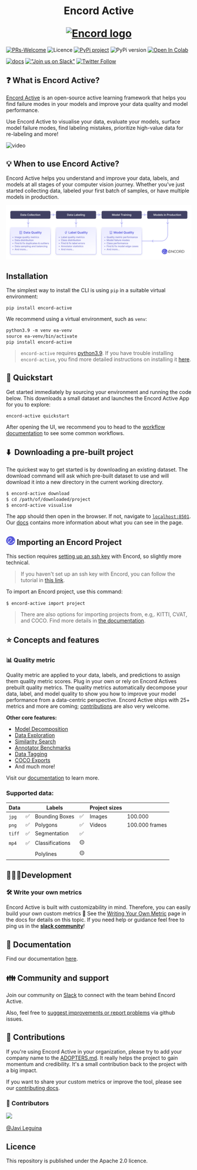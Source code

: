 <h1 align="center">
  <p align="center">Encord Active</p>
  <a href="https://encord.com"><img src="src/encord_active/app/assets/encord_2_02.png" width="150" alt="Encord logo"/></a>
</h1>

[![PRs-Welcome][contribute-image]][contribute-url]
![Licence][license-image]
[![PyPi project][pypi-package-image]][pypi-package]
![PyPi version][pypi-version-image]
[![Open In Colab][colab-image]][colab-notebook]

[![docs][docs-image]][encord-active-docs]
[!["Join us on Slack"][slack-image]][join-slack]
[![Twitter Follow][twitter-image]][twitter-url]

## ❓ What is Encord Active?

[Encord Active][encord-active-landing] is an open-source active learning framework that helps you find failure modes in your models and improve your data quality and model performance.

Use Encord Active to visualise your data, evaluate your models, surface model failure modes, find labeling mistakes, prioritize high-value data for re-labeling and more!

![video](resources/ea-demo.gif)

## 💡 When to use Encord Active?

Encord Active helps you understand and improve your data, labels, and models at all stages of your computer vision journey.
Whether you've just started collecting data, labeled your first batch of samples, or have multiple models in production.

![encord active diagram](resources/process-chart-ea.webp)

## Installation

The simplest way to install the CLI is using `pip` in a suitable virtual environment:

```shell
pip install encord-active
```

We recommend using a virtual environment, such as `venv`:

```shell
python3.9 -m venv ea-venv
source ea-venv/bin/activate
pip install encord-active
```

> `encord-active` requires [python3.9][python-39].
> If you have trouble installing `encord-active`, you find more detailed instructions on
> installing it [here][encord-active-docs].

## 👋 Quickstart

Get started immediately by sourcing your environment and running the code below.
This downloads a small dataset and launches the Encord Active App for you to explore:

```shell
encord-active quickstart
```

After opening the UI, we recommend you to head to the [workflow documentation][encord-active-docs-workflow] to see some common workflows.

## ⬇️  Downloading a pre-built project

The quickest way to get started is by downloading an existing dataset.
The download command will ask which pre-built dataset to use and will download it into a new directory in the current working directory.

```shell
$ encord-active download
$ cd /path/of/downloaded/project
$ encord-active visualise
```

The app should then open in the browser.
If not, navigate to [`localhost:8501`](http://localhost:8501).
Our [docs][encord-active-docs] contains more information about what you can see in the page.

## <img width="24" height="24" src="resources/logo.png"/> Importing an Encord Project

This section requires [setting up an ssh key][encord-docs-ssh] with Encord, so slightly more technical.

> If you haven't set up an ssh key with Encord, you can follow the tutorial in [this link][encord-docs-ssh].

To import an Encord project, use this command:

`$ encord-active import project`

> There are also options for importing projects from, e.g,. KITTI, CVAT, and COCO. Find more details in [the documentation][encord-active-docs-workflow-import-data].

## ⭐ Concepts and features

### 📊 Quality metric

Quality metric are applied to your data, labels, and predictions to assign them quality metric scores.
Plug in your own or rely on Encord Actives prebuilt quality metrics.
The quality metrics automatically decompose your data, label, and model quality to show you how to improve your model performance from a data-centric perspective.
Encord Active ships with 25+ metrics and more are coming; [contributions][contribute-url] are also very welcome.

**Other core features:**

- [Model Decomposition](https://encord-active-docs.web.app/pages/model-quality/metrics)
- [Data Exploration](https://encord-active-docs.web.app/pages/data-quality/summary)
- [Similarity Search](https://encord-active-docs.web.app/workflows/Improve-your-data/similar-images)
- [Annotator Benchmarks](https://encord-active-docs.web.app/pages/label-quality/explorer/)
- [Data Tagging](https://encord-active-docs.web.app/tags/#steps)
- [COCO Exports](https://encord-active-docs.web.app/pages/export/filter_export)
- And much more!

Visit our [documentation][encord-active-docs] to learn more.

### Supported data:

| Data   |     | Labels          |     | Project sizes |                |
| ------ | --- | --------------- | --- | ------------- | -------------- |
| `jpg`  | ✅  | Bounding Boxes  | ✅  | Images        | 100.000        |
| `png`  | ✅  | Polygons        | ✅  | Videos        | 100.000 frames |
| `tiff` | ✅  | Segmentation    | ✅  |               |                |
| `mp4`  | ✅  | Classifications | 🟡  |               |                |
|        |     | Polylines       | 🟡  |               |                |

## 🧑🏽‍💻Development

### 🛠 Write your own metrics

Encord Active is built with customizability in mind. Therefore, you can easily build your own custom metrics 🔧 See the [Writing Your Own Metric][encord-active-docs-write-metric] page in the docs for details on this topic. If you need help or guidance feel free to ping us in the **[slack community](https://encordactive.slack.com)**!

## 🔖 Documentation

Find our documentation [here](https://encord-active-docs.web.app).

## 👪 Community and support

Join our community on [Slack][join-slack] to connect with the team behind Encord Active.

Also, feel free to [suggest improvements or report problems][report-issue] via github issues.

## 🎇 Contributions

If you're using Encord Active in your organization, please try to add your company name to the [ADOPTERS.md][adopters]. It really helps the project to gain momentum and credibility. It's a small contribution back to the project with a big impact.

If you want to share your custom metrics or improve the tool, please see our [contributing docs][contribute-url].

### 🦸 Contributors

<a href="https://github.com/encord-team/encord-active/graphs/contributors">
  <img src="https://contrib.rocks/image?repo=encord-team/encord-active" />
</a>

[@Javi Leguina](https://github.com/jleguina)

## Licence

This repository is published under the Apache 2.0 licence.

[adopters]: https://github.com/encord-team/encord-active/blob/main/ADOPTERS.md
[colab-notebook]: https://colab.research.google.com/drive/11iZE1CCFIGlkWdTmhf5XACDojtGeIRGS?usp=sharing
[contribute-url]: https://encord-active-docs.web.app/contributing
[encord-active-docs-workflow-import-data]: https://encord-active-docs.web.app/workflows/import-data
[encord-active-docs-workflow]: https://encord-active-docs.web.app/category/workflows
[encord-active-docs-write-metric]: https://encord-active-docs.web.app/metrics/write-your-own
[encord-active-docs]: https://encord-active-docs.web.app/
[encord-active-landing]: https://encord.com/encord_active/
[encord-docs-ssh]: https://docs.encord.com/admins/settings/public-keys/#set-up-public-key-authentication
[join-slack]: https://join.slack.com/t/encordactive/shared_invite/zt-1hc2vqur9-Fzj1EEAHoqu91sZ0CX0A7Q
[new-issue]: https://github.com/encord-team/encord-active/issues/new
[pypi-package]: https://www.piwheels.org/project/encord-active/
[python-39]: https://www.python.org/downloads/release/python-3915/
[report-issue]: https://github.com/encord-team/data-quality-pocs/issues/new
[slack-community]: https://encord-active.slack.com
[twitter-url]: https://twitter.com/encord_team
[colab-image]: https://colab.research.google.com/assets/colab-badge.svg
[contribute-image]: https://img.shields.io/badge/PRs-welcome-blue.svg
[docs-image]: https://img.shields.io/badge/docs-online-blue
[license-image]: https://img.shields.io/github/license/encord-team/encord-active
[pypi-package-image]: https://img.shields.io/pypi/v/encord-active
[pypi-version-image]: https://img.shields.io/pypi/pyversions/encord-active
[slack-image]: https://img.shields.io/badge/Slack-4A154B?logo=slack&logoColor=white
[twitter-image]: https://img.shields.io/twitter/follow/encord_team?label=%40encord_team&style=social

